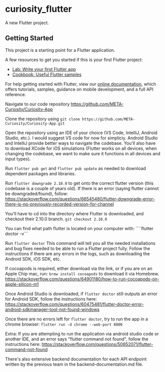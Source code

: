 # curiosity_flutter

A new Flutter project.

## Getting Started

This project is a starting point for a Flutter application.

A few resources to get you started if this is your first Flutter project:

- [Lab: Write your first Flutter app](https://flutter.dev/docs/get-started/codelab)
- [Cookbook: Useful Flutter samples](https://flutter.dev/docs/cookbook)

For help getting started with Flutter, view our
[online documentation](https://flutter.dev/docs), which offers tutorials,
samples, guidance on mobile development, and a full API reference.

Navigate to our code repository
https://github.com/META-Curiosity/Curiosity-App

Clone the repository using
```git clone https://github.com/META-Curiosity/Curiosity-App.git```

Open the repository using an IDE of your choice (VS Code, IntelliJ, Android Studio, etc.). I would suggest VS code for now for simpliciy. Android Studio and IntelliJ provide better ways to navigate the codebase. You'll also have to download XCode for iOS simulations (Flutter works on all devices, when changing the codebase, we want to make sure it functions in all devices and input types).

Run ```flutter pub get``` and ```flutter pub update``` as needed to download dependent packages and libraries.

Run ```flutter downgrade 2.10.0``` to get onto the correct flutter version (this codebase is a couple of years old). If there is an error (saying flutter cannot be downgraded/found), follow:
https://stackoverflow.com/questions/66545480/flutter-downgrade-error-there-is-no-previously-recorded-version-for-channel

You'll have to cd into the directory where Flutter is downloaded, and checkout their 2.10.0 branch.
```git checkout 2.10.0```

You can find what path flutter is located on your computer with:
````flutter doctor -v```

Run ```flutter doctor``` This command will tell you all the needed installations and bug fixes needed to be able to run a Flutter project fully. Follow the instructions if there are any errors in the logs, such as downloading the Android SDK, iOS SDK, etc.

If cocoapods is required, either download via the link, or if you are on an Apple Chip mac, run:
```brew install cocoapods``` to download it via Homebrew.
https://stackoverflow.com/questions/64901180/how-to-run-cocoapods-on-apple-silicon-m1

Once Android Studio is downloaded, if ```flutter doctor``` still outputs an error for Android SDK, follow the instructions here: https://stackoverflow.com/questions/60475481/flutter-doctor-error-android-sdkmanager-tool-not-found-windows

Once there are no errors left for ```flutter doctor```, try to run the app in a chrome browser:
```flutter run -d chrome --web-port 8000 ```

Extra: If you are attempting to run the application via android studio code or another IDE, and an error says "flutter command not found", follow the instructions here:
https://stackoverflow.com/questions/50652071/flutter-command-not-found

There's also extensive backend documentation for each API endpoint written by the previous team in the backend-documentation.md file.

